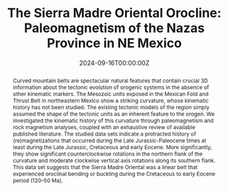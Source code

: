 ---
title: 'The Sierra Madre Oriental Orocline: Paleomagnetism of the Nazas Province in NE Mexico'

authors:
- Rafael Guerra-Roel
- admin
- Gabriel Chávez-Cabello
- César Francisco Ramírez-Peña
- José Jorge Aranda Gómez
- Gerardo Patiño Méndez
- R. Geovanny Nova
- Alejandro Rodríguez-Parra
- Roberto Stanley Molina-Garza

author_notes:
- "PhD Student"
- ""
- ""
date: "2024-09-16T00:00:00Z"
doi: "10.1029/2024JB029239"

# Schedule page publish date (NOT publication's date).
publishDate: "2024-09-16T00:00:00Z"

# Publication type.
# Legend: 0 = Uncategorized; 1 = Conference paper; 2 = Journal article;
# 3 = Preprint / Working Paper; 4 = Report; 5 = Book; 6 = Book section;
# 7 = Thesis; 8 = Patent
publication_types: ["2"]

# Publication name and optional abbreviated publication name.
publication: 'Journal of Geophysical Research: Solid Earth, 129, e2024JB029239. https://doi.org/10.1029/2024JB029239'
publication_short: 'JGR-SE, 129, e2024JB029239'

abstract: Curved mountain belts are spectacular natural features that contain crucial 3D information about the tectonic evolution of orogenic systems in the absence of other kinematic markers. The Mesozoic units exposed in the Mexican Fold and Thrust Belt in northeastern Mexico show a striking curvature, whose kinematic history has not been studied. The existing tectonic models of the region simply assumed the shape of the tectonic units as an inherent feature to the orogen. We investigated the kinematic history of this curvature through paleomagnetism and rock magnetism analyses, coupled with an exhaustive review of available published literature. The studied data sets indicate a protracted history of (re)magnetizations that occurred during the Late Jurassic-Paleocene times at least during the Late Jurassic, Cretaceous and early Eocene. More significantly, they show significant counterclockwise rotations in the northern flank of the curvature and moderate clockwise vertical axis rotations along its southern flank. This data set suggests that the Sierra Madre Oriental was a linear belt that experienced oroclinal bending or buckling during the Cretaceous to early Eocene period (120–50 Ma).

# Summary. An optional shortened abstract.
summary: 'The geological history of the American Cordillera is complex due to its extensive geological history. We have investigated a section of this Pacific-Panthalassa region: the remarkable curved sector of the Mexican Fold and Thrust Belt in northeastern Mexico. This winding area, known as the Sierra Madre Oriental, potentially holds important clues about the evolution of the North American crust. To contribute to a better understanding of this area and to complement the scarce geophysical and geological studies, we used the magnetic properties of rocks and reviewed existing published research to investigate. We’ve uncovered a complex history of rock magnetizations with at least two main events dating back to the Late Jurassic and Cretaceous periods. Our findings also reveal that these mountain ranges were rotated from their original position on vertical axes, suggesting they were originally linear and were bent or buckled during the period from approximately 120 to 50 million years ago.'



tags:
- Sierra Madre Oriental
- Paleomagnetism
- Orocline
- Pacific
- Mesozoic

featured: false

# links:
# - name: ""
#   url: ''
url_pdf: ''
url_code: ''
url_dataset: ''
url_poster: ''
url_project: ''
url_slides: ''
url_source: ' www.doi.org/10.1029/2024JB029239'
url_video: ''

# Featured image
# To use, add an image named `featured.jpg/png` to your page's folder. 
image:
  caption: 'Orocline in the Sierra Madre Oriental'
  focal_point: ""
  preview_only: false


# Associated Projects (optional).
#   Associate this publication with one or more of your projects.
#   Simply enter your project's folder or file name without extension.
#   E.g. `internal-project` references `content/project/internal-project/index.md`.
#   Otherwise, set `projects: []`.
projects: []

# Slides (optional).
#   Associate this publication with Markdown slides.
#   Simply enter your slide deck's filename without extension.
#   E.g. `slides: "example"` references `content/slides/example/index.md`.
#   Otherwise, set `slides: ""`.
slides: ""
---